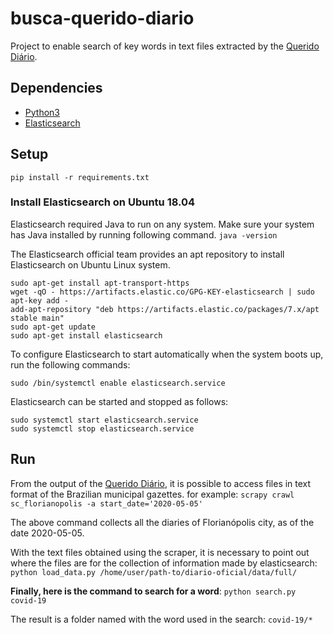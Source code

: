 # busca-querido-diario
Project to enable search of key words in text files extracted by the [Querido Diário](https://github.com/okfn-brasil/diario-oficial).

## Dependencies
- [Python3](https://www.python.org/)
- [Elasticsearch](https://www.elastic.co/)

## Setup
`pip install -r requirements.txt`

### Install Elasticsearch on Ubuntu 18.04
Elasticsearch required Java to run on any system. Make sure your system has Java installed by running following command.
`java -version`

The Elasticsearch official team provides an apt repository to install Elasticsearch on Ubuntu Linux system.
```
sudo apt-get install apt-transport-https
wget -qO - https://artifacts.elastic.co/GPG-KEY-elasticsearch | sudo apt-key add -
add-apt-repository "deb https://artifacts.elastic.co/packages/7.x/apt stable main"
sudo apt-get update
sudo apt-get install elasticsearch
```
To configure Elasticsearch to start automatically when the system boots up, run the following commands:

`sudo /bin/systemctl enable elasticsearch.service`

Elasticsearch can be started and stopped as follows:
```
sudo systemctl start elasticsearch.service
sudo systemctl stop elasticsearch.service
```

## Run
From the output of the [Querido Diário](https://github.com/okfn-brasil/diario-oficial), it is possible to access files in text format of the Brazilian municipal gazettes. for example:
`scrapy crawl sc_florianopolis -a start_date='2020-05-05'`

The above command collects all the diaries of Florianópolis city, as of the date 2020-05-05.

With the text files obtained using the scraper, it is necessary to point out where the files are for the collection of information made by elasticsearch:
`python load_data.py /home/user/path-to/diario-oficial/data/full/`

**Finally, here is the command to search for a word**:
`python search.py covid-19`

The result is a folder named with the word used in the search: `covid-19/*`
